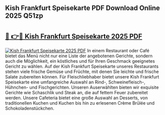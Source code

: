 ## Kish Frankfurt Speisekarte PDF Download Online 2025 Q51zp

# <h2><a href="http://gceeba.nevu.top/?p=Kish+Frankfurt+Speisekarte">🔗 👉🔴 Kish Frankfurt Speisekarte 2025 PDF</a></h2>

[![Kish Frankfurt Speisekarte 2025 PDF](https://i.imgur.com/dBaPXMq.png)](http://gceeba.nevu.top/?p=Kish+Frankfurt+Speisekarte)
In einem Restaurant oder Café bietet das Menü nicht nur eine Liste der angebotenen Gerichte, sondern auch die Möglichkeit, ein köstliches und für Ihren Geschmack geeignetes Gericht zu wählen. Auf der Kish Frankfurt Speisekarte unseres Restaurants stehen viele frische Gemüse und Früchte, mit denen Sie leichte und frische Salate zubereiten können. Für Fleischliebhaber bietet unsere Kish Frankfurt Speisekarte eine umfangreiche Auswahl an Rind-, Schweinefleisch-, Hühnchen- und Fischgerichten. Unseren Auserwählten bieten wir exquisite Gerichte wie Schaschlik und Steak an, die auf fettem Feuer zubereitet werden. Unsere Cafeteria bietet eine große Auswahl an Desserts, von traditionellen Kuchen und Kuchen bis hin zu erlesenen Crème Brûlée und Schokoladenstückchen.
